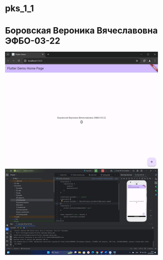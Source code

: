 # pks_1_1
# Боровская Вероника Вячеславовна ЭФБО-03-22

![Image alt](https://github.com/NikaSof/PKS/blob/main/pr_1_1.jpg)
![Image alt](https://github.com/NikaSof/PKS/blob/main/pr_1_2.jpg)
